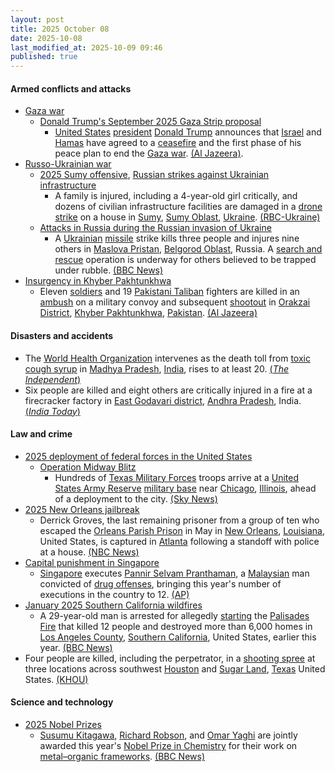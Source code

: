 ```yaml
---
layout: post
title: 2025 October 08
date: 2025-10-08
last_modified_at: 2025-10-09 09:46
published: true
---
```



#### Armed conflicts and attacks

* [Gaza war](https://en.wikipedia.org/wiki/Gaza_war "Gaza war")
  * [Donald Trump's September 2025 Gaza Strip proposal](https://en.wikipedia.org/wiki/Donald_Trump%27s_September_2025_Gaza_Strip_proposal "Donald Trump's September 2025 Gaza Strip proposal")
    * [United States](https://en.wikipedia.org/wiki/United_States "United States") [president](https://en.wikipedia.org/wiki/US_president "US president") [Donald Trump](https://en.wikipedia.org/wiki/Donald_Trump "Donald Trump") announces that [Israel](https://en.wikipedia.org/wiki/Israel "Israel") and [Hamas](https://en.wikipedia.org/wiki/Hamas "Hamas") have agreed to a [ceasefire](https://en.wikipedia.org/wiki/Gaza_war_ceasefire "Gaza war ceasefire") and the first phase of his peace plan to end the [Gaza war](https://en.wikipedia.org/wiki/Gaza_war "Gaza war"). [(Al Jazeera)](https://www.aljazeera.com/news/2025/10/8/trump-says-he-may-travel-to-middle-east-as-gaza-deal-very-close).
* [Russo-Ukrainian war](https://en.wikipedia.org/wiki/Russo-Ukrainian_war_%282022%E2%80%93present%29 "Russo-Ukrainian war (2022–present)")
  * [2025 Sumy offensive](https://en.wikipedia.org/wiki/2025_Sumy_offensive "2025 Sumy offensive"), [Russian strikes against Ukrainian infrastructure](https://en.wikipedia.org/wiki/Russian_strikes_against_Ukrainian_infrastructure_%282022%E2%80%93present%29 "Russian strikes against Ukrainian infrastructure (2022–present)")
    * A family is injured, including a 4-year-old girl critically, and dozens of civilian infrastructure facilities are damaged in a [drone strike](https://en.wikipedia.org/wiki/Drone_warfare "Drone warfare") on a house in [Sumy](https://en.wikipedia.org/wiki/Sumy "Sumy"), [Sumy Oblast](https://en.wikipedia.org/wiki/Sumy_Oblast "Sumy Oblast"), [Ukraine](https://en.wikipedia.org/wiki/Ukraine "Ukraine"). [(RBC-Ukraine)](https://www.msn.com/en-ca/news/world/russia-strikes-ukraine-s-sumy-region-casualties-reported-4-year-old-in-severe-condition/ar-AA1O4zoW?ocid=winp1taskbar&cvid=139fb081d23e42aca8a86db770a80b26&ei=21)
  * [Attacks in Russia during the Russian invasion of Ukraine](https://en.wikipedia.org/wiki/Attacks_in_Russia_during_the_Russian_invasion_of_Ukraine "Attacks in Russia during the Russian invasion of Ukraine")
    * A [Ukrainian](https://en.wikipedia.org/wiki/Armed_Forces_of_Ukraine "Armed Forces of Ukraine") [missile](https://en.wikipedia.org/wiki/Missile "Missile") strike kills three people and injures nine others in [Maslova Pristan](https://en.wikipedia.org/wiki/Maslova_Pristan "Maslova Pristan"), [Belgorod Oblast](https://en.wikipedia.org/wiki/Belgorod_Oblast "Belgorod Oblast"), Russia. A [search and rescue](https://en.wikipedia.org/wiki/Search_and_rescue "Search and rescue") operation is underway for others believed to be trapped under rubble. [(BBC News)](https://www.bbc.co.uk/news/articles/cz9j8jlyzzno)
* [Insurgency in Khyber Pakhtunkhwa](https://en.wikipedia.org/wiki/Insurgency_in_Khyber_Pakhtunkhwa "Insurgency in Khyber Pakhtunkhwa")
  * Eleven [soldiers](https://en.wikipedia.org/wiki/Pakistan_Armed_Forces "Pakistan Armed Forces") and 19 [Pakistani Taliban](https://en.wikipedia.org/wiki/Pakistani_Taliban "Pakistani Taliban") fighters are killed in an [ambush](https://en.wikipedia.org/wiki/Ambush "Ambush") on a military convoy and subsequent [shootout](https://en.wikipedia.org/wiki/Shootout "Shootout") in [Orakzai District](https://en.wikipedia.org/wiki/Orakzai_District "Orakzai District"), [Khyber Pakhtunkhwa](https://en.wikipedia.org/wiki/Khyber_Pakhtunkhwa "Khyber Pakhtunkhwa"), [Pakistan](https://en.wikipedia.org/wiki/Pakistan "Pakistan"). [(Al Jazeera)](https://www.aljazeera.com/news/2025/10/8/dozens-killed-as-pakistani-army-fighters-clash-near-afghan-border)

#### Disasters and accidents

* The [World Health Organization](https://en.wikipedia.org/wiki/World_Health_Organization "World Health Organization") intervenes as the death toll from [toxic cough syrup](https://en.wikipedia.org/wiki/Toxic_cough_syrup "Toxic cough syrup") in [Madhya Pradesh](https://en.wikipedia.org/wiki/Madhya_Pradesh "Madhya Pradesh"), [India](https://en.wikipedia.org/wiki/India "India"), rises to at least 20. [(*The Independent*)](https://www.independent.co.uk/asia/india/cough-syrup-deaths-children-madhya-pradesh-b2841422.html)
* Six people are killed and eight others are critically injured in a fire at a firecracker factory in [East Godavari district](https://en.wikipedia.org/wiki/East_Godavari_district "East Godavari district"), [Andhra Pradesh](https://en.wikipedia.org/wiki/Andhra_Pradesh "Andhra Pradesh"), India. [(*India Today*)](https://www.indiatoday.in/india/andhra-pradesh/story/andhra-pradesh-firecracker-factor-fire-workers-dead-burn-injuries-2799715-2025-10-08)

#### Law and crime

* [2025 deployment of federal forces in the United States](https://en.wikipedia.org/wiki/2025_deployment_of_federal_forces_in_the_United_States "2025 deployment of federal forces in the United States")
  * [Operation Midway Blitz](https://en.wikipedia.org/wiki/Operation_Midway_Blitz "Operation Midway Blitz")
    * Hundreds of [Texas Military Forces](https://en.wikipedia.org/wiki/Texas_Military_Forces "Texas Military Forces") troops arrive at a [United States Army Reserve](https://en.wikipedia.org/wiki/United_States_Army_Reserve "United States Army Reserve") [military base](https://en.wikipedia.org/wiki/Military_base "Military base") near [Chicago](https://en.wikipedia.org/wiki/Chicago "Chicago"), [Illinois](https://en.wikipedia.org/wiki/Illinois "Illinois"), ahead of a deployment to the city. [(Sky News)](https://news.sky.com/story/hundreds-of-texan-national-guard-troops-arrive-at-army-base-near-chicago-13446750)
* [2025 New Orleans jailbreak](https://en.wikipedia.org/wiki/2025_New_Orleans_jailbreak "2025 New Orleans jailbreak")
  * Derrick Groves, the last remaining prisoner from a group of ten who escaped the [Orleans Parish Prison](https://en.wikipedia.org/wiki/Orleans_Parish_Prison "Orleans Parish Prison") in May in [New Orleans](https://en.wikipedia.org/wiki/New_Orleans "New Orleans"), [Louisiana](https://en.wikipedia.org/wiki/Louisiana "Louisiana"), United States, is captured in [Atlanta](https://en.wikipedia.org/wiki/Atlanta "Atlanta") following a standoff with police at a house. [(NBC News)](https://www.nbcnews.com/news/us-news/new-orleans-jail-escapee-derrick-groves-captured-atlanta-rcna236463)
* [Capital punishment in Singapore](https://en.wikipedia.org/wiki/Capital_punishment_in_Singapore "Capital punishment in Singapore")
  * [Singapore](https://en.wikipedia.org/wiki/Singapore "Singapore") executes [Pannir Selvam Pranthaman](https://en.wikipedia.org/wiki/Pannir_Selvam_Pranthaman "Pannir Selvam Pranthaman"), a [Malaysian](https://en.wikipedia.org/wiki/Malaysia "Malaysia") man convicted of [drug offenses](https://en.wikipedia.org/wiki/Drug_offense "Drug offense"), bringing this year's number of executions in the country to 12. [(AP)](https://apnews.com/article/singapore-malaysia-death-penalty-execution-d6e5aab38fc6f54d1911bacf717d2c1c)
* [January 2025 Southern California wildfires](https://en.wikipedia.org/wiki/January_2025_Southern_California_wildfires "January 2025 Southern California wildfires")
  * A 29-year-old man is arrested for allegedly [starting](https://en.wikipedia.org/wiki/Arson "Arson") the [Palisades Fire](https://en.wikipedia.org/wiki/Palisades_Fire "Palisades Fire") that killed 12 people and destroyed more than 6,000 homes in [Los Angeles County](https://en.wikipedia.org/wiki/Los_Angeles_County%2C_California "Los Angeles County, California"), [Southern California](https://en.wikipedia.org/wiki/Southern_California "Southern California"), United States, earlier this year. [(BBC News)](https://www.bbc.com/news/articles/c8exz5yg14ko)
* Four people are killed, including the perpetrator, in a [shooting spree](https://en.wikipedia.org/wiki/Spree_killer "Spree killer") at three locations across southwest [Houston](https://en.wikipedia.org/wiki/Houston "Houston") and [Sugar Land](https://en.wikipedia.org/wiki/Sugar_Land%2C_Texas "Sugar Land, Texas"), [Texas](https://en.wikipedia.org/wiki/Texas "Texas") United States. [(KHOU)](https://www.khou.com/video/news/crime/4-dead-in-3-shootings-across-southwest-houston-sugar-land-officials-say/285-267121a4-1b31-487f-8173-334e9f66873e)

#### Science and technology

* [2025 Nobel Prizes](https://en.wikipedia.org/wiki/2025_Nobel_Prizes "2025 Nobel Prizes")
  * [Susumu Kitagawa](https://en.wikipedia.org/wiki/Susumu_Kitagawa "Susumu Kitagawa"), [Richard Robson](https://en.wikipedia.org/wiki/Richard_Robson_%28chemist%29 "Richard Robson (chemist)"), and [Omar Yaghi](https://en.wikipedia.org/wiki/Omar_M._Yaghi "Omar M. Yaghi") are jointly awarded this year's [Nobel Prize in Chemistry](https://en.wikipedia.org/wiki/Nobel_Prize_in_Chemistry "Nobel Prize in Chemistry") for their work on [metal–organic frameworks](https://en.wikipedia.org/wiki/Metal%E2%80%93organic_framework "Metal–organic framework"). [(BBC News)](https://www.bbc.com/news/articles/c0r0l742kpjo)

